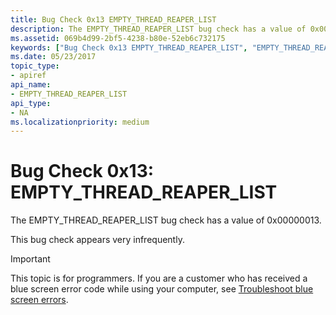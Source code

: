 ```yaml
---
title: Bug Check 0x13 EMPTY_THREAD_REAPER_LIST
description: The EMPTY_THREAD_REAPER_LIST bug check has a value of 0x00000013.This bug check appears very infrequently.
ms.assetid: 069b4d99-2bf5-4238-b80e-52eb6c732175
keywords: ["Bug Check 0x13 EMPTY_THREAD_REAPER_LIST", "EMPTY_THREAD_REAPER_LIST"]
ms.date: 05/23/2017
topic_type:
- apiref
api_name:
- EMPTY_THREAD_REAPER_LIST
api_type:
- NA
ms.localizationpriority: medium
---
```


# Bug Check 0x13: EMPTY\_THREAD\_REAPER\_LIST


The EMPTY\_THREAD\_REAPER\_LIST bug check has a value of 0x00000013.

This bug check appears very infrequently.

> [!IMPORTANT]
> This topic is for programmers. If you are a customer who has received a blue screen error code while using your computer, see [Troubleshoot blue screen errors](https://windows.microsoft.com/windows-10/troubleshoot-blue-screen-errors).


 

 




